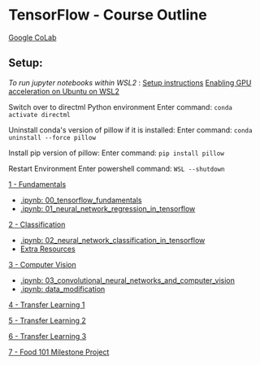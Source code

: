 # TensorFlow - Course Outline

[Google CoLab](https://colab.research.google.com/drive/)

## Setup: 

_To run jupyter notebooks within WSL2_ :
[Setup instructions](https://docs.microsoft.com/en-us/windows/ai/directml/gpu-tensorflow-plugin)
[Enabling GPU acceleration on Ubuntu on WSL2](https://ubuntu.com/tutorials/enabling-gpu-acceleration-on-ubuntu-on-wsl2-with-the-nvidia-cuda-platform#1-overview)

Switch over to directml Python environment
Enter command: `conda activate directml`

Uninstall conda's version of pillow if it is installed:
Enter command: `conda uninstall --force pillow`

Install pip version of pillow:
Enter command: `pip install pillow`

Restart Environment
Enter powershell command: `WSL --shutdown`

[1 - Fundamentals](01%20-%20Fundamentals.md)
* [.ipynb: 00_tensorflow_fundamentals](00_tensorflow_fundamentals.ipynb)
* [.ipynb: 01_neural_network_regression_in_tensorflow](01_neural_network_regression_in_tensorflow.ipynb)

[2 - Classification](02%20-%20Classification.md)
* [.ipynb: 02_neural_network_classification_in_tensorflow](02_neural_network_classification_in_tensorflow.ipynb)
* [Extra Resources](02_classification_challenge.md)

[3 - Computer Vision](03%20-%20Computer_Vision.md)
* [.ipynb: 03_convolutional_neural_networks_and_computer_vision](03_convolutional_neural_networks_and_computer_vision.ipynb)
* [.ipynb: data_modification](image_data_modification.ipynb)

[4 - Transfer Learning 1](04_transfer_learning_1.ipynb)

[5 - Transfer Learning 2](05_transfer_learning_2.ipynb)

[6 - Transfer Learning 3](06_transfer_learning_3.ipynb)

[7 - Food 101 Milestone Project](07+milestone_project_1.ipynb)